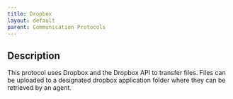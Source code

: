```yaml
---
title: Dropbox
layout: default
parent: Communication Protocols
---
```

## Description
This protocol uses Dropbox and the Dropbox API to transfer files. Files can be uploaded to a designated dropbox application folder where they can be retrieved by an agent.